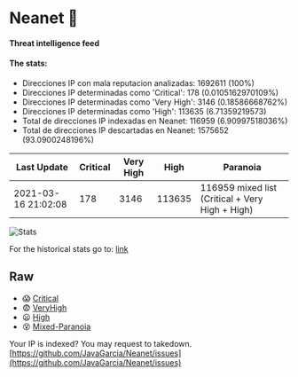 # Neanet :hocho:
#### Threat intelligence feed
#### The stats:

- Direcciones IP con mala reputacion analizadas: 1692611 (100%)
- Direcciones IP determinadas como 'Critical':  178 (0.0105162970109%)
- Direcciones IP determinadas como 'Very High':  3146 (0.18586668762%)
- Direcciones IP determinadas como 'High':  113635 (6.71359219573)
- Total de direcciones IP indexadas en Neanet:  116959 (6.90997518036%)
- Total de direcciones IP descartadas en Neanet:  1575652 (93.0900248196%)

| Last Update | Critical | Very High | High | Paranoia |
| --- | --- | --- | --- | --- |
| 2021-03-16 21:02:08 | 178 | 3146 | 113635 | 116959 mixed list (Critical + Very High + High)|

![Stats](https://docs.google.com/spreadsheets/d/e/2PACX-1vSnaNMIXVabIpDJjufMlzH7poXnshF3mgd8Is1g9ytUEzVsP5my4Trn8f-xkoLLQ38xpL3HtmUexLo6/pubchart?oid=501124687&format=image)

For the historical stats go to: [link](/stats.csv)
## Raw
- :scream: [Critical](https://raw.githubusercontent.com/JavaGarcia/Neanet/master/blacklists/neanet_critical.txt)
- :fearful: [VeryHigh](https://raw.githubusercontent.com/JavaGarcia/Neanet/master/blacklists/neanet_veryHigh.txtt)
- :frowning: [High](https://raw.githubusercontent.com/JavaGarcia/Neanet/master/blacklists/neanet_high.txt)
- :dizzy_face: [Mixed-Paranoia](https://raw.githubusercontent.com/JavaGarcia/Neanet/master/blacklists/neanet_all.txt)


Your IP is indexed? You may request to takedown. [https://github.com/JavaGarcia/Neanet/issues](https://github.com/JavaGarcia/Neanet/issues)


















































































































































































































































































































































































































































































































































































































































































































































































































































































































































































































































































































































































































































































































































































































































































































































































































































































































































































































































































































































































































































































































































































































































































































































































































































































































































































































































































































































































































































































































































































































































































































































































































































































































































































































































































































































































































































































































































































































































































































































































































































































































































































































































































































































































































































































































































































































































































































































































































































































































































































































































































































